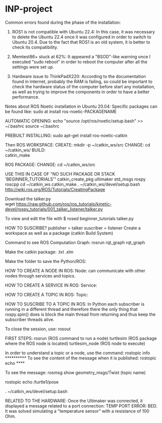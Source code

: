 # INP-project
Common errors found during the phase of the installation:

1. ROS1 is not compatible with Ubuntu 22.4: 
  In this case, it was necessary to delete the Ubuntu 22.4 once it was configured in order to switch to Ubuntu 20.4. Due to the fact that ROS1 is an old system, it is better to check its compatibility.
  
2. Memtest86+ stuck at 62%: 
  It appeared a "BSOD"-like warning once I executed "sudo reboot" in order to reboot the computer after all the settings were set up.
  
3. Hardware issue to ThinkPadX220: 
  According to the documentation found in Internet, probably the RAM is failing, so could be important to check the hardware status of the computer before start any installation, as well as trying to improve the components in order to have a better performance. 

Notes about ROS Noetic installation in Ubuntu 20.04:
Specific packages can be found like: 
  sudo at install ros-noetic-PACKAGENAME

AUTOMATIC OPENING:
echo "source /opt/ros/noetic/setup.bash" >> ~/.bashrc source ~/.bashrc

PREBUILT INSTALLING:
sudo apt-get install ros-noetic-catkin

Then ROS WORKSPACE:
CREATE:
  mkdir -p ~/catkin_ws/src
CHANGE:
  cd ~/catkin_ws/
BUILD:  
  catkin_make
  
ROS PACKAGE:
CHANGE: cd ~/catkin_ws/src

USE THIS IN CASE OF "NO SUCH PACKAGE OR STACK 'BEGINNER_TUTORIALS'"
catkin_create_pkg ultimaker std_msgs rospy roscpp
cd ~/catkin_ws
catkin_make
. ~/catkin_ws/devel/setup.bash
http://wiki.ros.org/ROS/Tutorials/CreatingPackage

Download the talker.py  
wget https://raw.github.com/ros/ros_tutorials/kinetic-devel/rospy_tutorials/001_talker_listener/talker.py

To view and edit the file with  $ rosed beginner_tutorials talker.py 
 

HOW TO SUSCRIBE?
publisher = talker
suscriber = listener
Create a workspace as well as a package (catkin Build System)


Command to see ROS Computation Graph: 
rosrun rqt_graph rqt_graph

Make the catkin package:
  .txt
  .xlm

Make the folder to save the Python/ROS:



HOW TO CREATE A NODE IN ROS:
Node: can communicate with other nodes through services and topics.

HOW TO CREATE A SERVICE IN ROS:
Service:

HOW TO CREATE A TOPIC IN ROS:
Topic:

HOW TO SUSCRIBE TO A TOPIC IN ROS:
In Python each subscriber is running in a different thread and therefore there the only thing that rospy.spin() does is block the main thread from returning and thus keep the subscriber threads alive. 

To close the session, use:
  rosout

FIRST STEPS:
rosrun (ROS command to run a node) turtlesim (ROS package where the ROS node is located) turtlesim_node (ROS node to execute)

In order to understand a topic or a node, use the command: rostopic info ********** 
To see the content of the message when it is published:
  rostopic echo ****
  
To see the message:
rosmsg show geometry_msgs/Twist (topic name)

rostopic echo /turtle1/pose

. ~/catkin_ws/devel/setup.bash


RELATED TO THE HARDWARE:
Once the Ultimaker was connected, it displayed a message related to a port connection: TEMP PORT ERROR: BED.
It was solved simulating a "temperature sensor" with a resistance of 100 Ohm.
